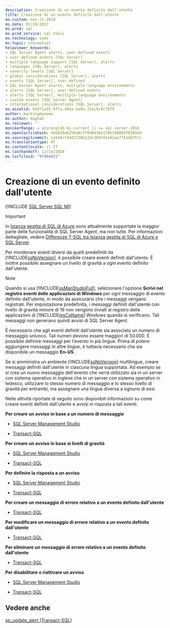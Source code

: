 ```yaml
---
description: Creazione di un evento definito dall'utente
title: Creazione di un evento definito dall'utente
ms.custom: seo-lt-2019
ms.date: 01/19/2017
ms.prod: sql
ms.prod_service: sql-tools
ms.technology: ssms
ms.topic: conceptual
helpviewer_keywords:
- SQL Server Agent alerts, user-defined events
- user-defined events [SQL Server]
- multiple language support [SQL Server], alerts
- languages [SQL Server], alerts
- severity levels [SQL Server]
- global considerations [SQL Server], alerts
- events [SQL Server], user-defined
- SQL Server Agent alerts, multiple-language environments
- alerts [SQL Server], user-defined events
- alerts [SQL Server], multiple-language environments
- custom events [SQL Server Agent]
- international considerations [SQL Server], alerts
ms.assetid: 03d71a35-97fa-4bba-aa9a-23ac9c9cf879
author: markingmyname
ms.author: maghan
ms.reviewer: ''
monikerRange: = azuresqldb-mi-current || >= sql-server-2016
ms.openlocfilehash: de6830e6256a0cff840d34e179b198803f03016d
ms.sourcegitcommit: 1a544cf4dd2720b124c3697d1e62ae7741db757c
ms.translationtype: HT
ms.contentlocale: it-IT
ms.lasthandoff: 12/14/2020
ms.locfileid: "97464422"
---
```

# <a name="create-a-user-defined-event"></a>Creazione di un evento definito dall'utente
[!INCLUDE [SQL Server SQL MI](../../includes/applies-to-version/sql-asdbmi.md)]

> [!IMPORTANT]  
> In [Istanza gestita di SQL di Azure](/azure/sql-database/sql-database-managed-instance) sono attualmente supportate la maggior parte delle funzionalità di SQL Server Agent, ma non tutte. Per informazioni dettagliate, vedere [Differenze T-SQL tra Istanza gestita di SQL di Azure e SQL Server](/azure/sql-database/sql-database-managed-instance-transact-sql-information#sql-server-agent).

Per monitorare eventi diversi da quelli predefiniti da [!INCLUDE[ssNoVersion](../../includes/ssnoversion-md.md)], è possibile creare eventi definiti dall'utente. È inoltre possibile assegnare un livello di gravità a ogni evento definito dall'utente.  
  
> [!NOTE]  
> Quando si usa [!INCLUDE[ssManStudioFull](../../includes/ssmanstudiofull-md.md)], selezionare l'opzione **Scrivi nel registro eventi delle applicazioni di Windows** per ogni messaggio di evento definito dall'utente, in modo da assicurarsi che i messaggi vengano registrati. Per impostazione predefinita, i messaggi definiti dall'utente con livello di gravità minore di 19 non vengono inviati al registro delle applicazioni di [!INCLUDE[msCoName](../../includes/msconame_md.md)] Windows quando si verificano. Tali messaggi non generano quindi avvisi di SQL Server Agent.  
  
È necessario che agli eventi definiti dall'utente sia associato un numero di messaggio univoco. Tali numeri devono essere maggiori di 50.000. È possibile definire messaggi per l'evento in più lingue. Prima di potere aggiungere messaggi in altre lingue, è tuttavia necessario che sia disponibile un messaggio **En-US** .  
  
Se si amministra un ambiente [!INCLUDE[ssNoVersion](../../includes/ssnoversion-md.md)] multilingue, creare messaggi definiti dall'utente in ciascuna lingua supportata. Ad esempio se si crea un nuovo messaggio dell'evento che verrà utilizzato sia in un server con sistema operativo in inglese che in un server con sistema operativo in tedesco, utilizzare lo stesso numero di messaggio e lo stesso livello di gravità per entrambi, ma assegnare una lingua diversa a ognuno di essi.  
  
Nelle attività riportate di seguito sono disponibili informazioni su come creare eventi definiti dall'utente e avvisi in risposta a tali eventi.  
  
**Per creare un avviso in base a un numero di messaggio**  
  
-   [SQL Server Management Studio](../../ssms/agent/create-an-alert-using-an-error-number.md)  
  
-   [Transact-SQL](../../relational-databases/system-stored-procedures/sp-add-alert-transact-sql.md)  
  
**Per creare un avviso in base ai livelli di gravità**  
  
-   [SQL Server Management Studio](../../ssms/agent/create-an-alert-using-severity-level.md)  
  
-   [Transact-SQL](../../relational-databases/system-stored-procedures/sp-add-alert-transact-sql.md)  
  
**Per definire la risposta a un avviso**  
  
-   [SQL Server Management Studio](../../ssms/agent/define-the-response-to-an-alert-sql-server-management-studio.md)  
  
-   [Transact-SQL](../../relational-databases/system-stored-procedures/sp-add-notification-transact-sql.md)  
  
**Per creare un messaggio di errore relativo a un evento definito dall'utente**  
  
-   [Transact-SQL](../../relational-databases/system-stored-procedures/sp-addmessage-transact-sql.md)  
  
**Per modificare un messaggio di errore relativo a un evento definito dall'utente**  
  
-   [Transact-SQL](../../relational-databases/system-stored-procedures/sp-altermessage-transact-sql.md)  
  
**Per eliminare un messaggio di errore relativo a un evento definito dall'utente**  
  
-   [Transact-SQL](../../relational-databases/system-stored-procedures/sp-dropmessage-transact-sql.md)  
  
**Per disabilitare o riattivare un avviso**  
  
-   [SQL Server Management Studio](../../ssms/agent/disable-or-reactivate-an-alert.md)  
  
-   [Transact-SQL](../../relational-databases/system-stored-procedures/sp-update-alert-transact-sql.md)  
  
## <a name="see-also"></a>Vedere anche  
[sp_update_alert (Transact-SQL)](../../relational-databases/system-stored-procedures/sp-update-alert-transact-sql.md)  

